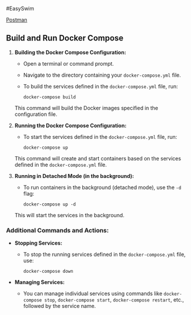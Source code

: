 #EasySwim

[Postman](https://easyswimproject.postman.co/)


## Build and Run Docker Compose

1.  **Building the Docker Compose Configuration:**
    
    -   Open a terminal or command prompt.
    -   Navigate to the directory containing your `docker-compose.yml` file.
    -   To build the services defined in the `docker-compose.yml` file, run:
        
        
        `docker-compose build` 
        
    
    This command will build the Docker images specified in the configuration file.
    
2.  **Running the Docker Compose Configuration:**
    
    -   To start the services defined in the `docker-compose.yml` file, run:
        
        
        `docker-compose up` 
        
    
    This command will create and start containers based on the services defined in the `docker-compose.yml` file.
    
3.  **Running in Detached Mode (in the background):**
    
    -   To run containers in the background (detached mode), use the `-d` flag:
        
        
        `docker-compose up -d` 
        
    
    This will start the services in the background.
    

### Additional Commands and Actions:

-   **Stopping Services:**
    -   To stop the running services defined in the `docker-compose.yml` file, use:
        
        
        `docker-compose down` 
        
-   **Managing Services:**
    -   You can manage individual services using commands like `docker-compose stop`, `docker-compose start`, `docker-compose restart`, etc., followed by the service name.
